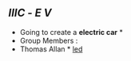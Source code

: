 ## *IIIC* - *E V*  
* Going to create a **electric car** *
* Group Members :
* Thomas Allan *
[led]() 

